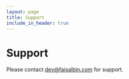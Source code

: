 ```yaml
---
layout: page
title: Support
include_in_header: true
---
```


# Support

Please contact dev@faisalbin.com for support.
